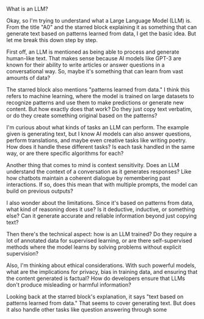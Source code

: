 What is an LLM?

<think>
Okay, so I'm trying to understand what a Large Language Model (LLM) is. From the title "A0" and the starred block explaining it as something that can generate text based on patterns learned from data, I get the basic idea. But let me break this down step by step.

First off, an LLM is mentioned as being able to process and generate human-like text. That makes sense because AI models like GPT-3 are known for their ability to write articles or answer questions in a conversational way. So, maybe it's something that can learn from vast amounts of data?

The starred block also mentions "patterns learned from data." I think this refers to machine learning, where the model is trained on large datasets to recognize patterns and use them to make predictions or generate new content. But how exactly does that work? Do they just copy text verbatim, or do they create something original based on the patterns?

I'm curious about what kinds of tasks an LLM can perform. The example given is generating text, but I know AI models can also answer questions, perform translations, and maybe even creative tasks like writing poetry. How does it handle these different tasks? Is each task handled in the same way, or are there specific algorithms for each?

Another thing that comes to mind is context sensitivity. Does an LLM understand the context of a conversation as it generates responses? Like how chatbots maintain a coherent dialogue by remembering past interactions. If so, does this mean that with multiple prompts, the model can build on previous outputs?

I also wonder about the limitations. Since it's based on patterns from data, what kind of reasoning does it use? Is it deductive, inductive, or something else? Can it generate accurate and reliable information beyond just copying text?

Then there's the technical aspect: how is an LLM trained? Do they require a lot of annotated data for supervised learning, or are there self-supervised methods where the model learns by solving problems without explicit supervision?

Also, I'm thinking about ethical considerations. With such powerful models, what are the implications for privacy, bias in training data, and ensuring that the content generated is factual? How do developers ensure that LLMs don't produce misleading or harmful information?

Looking back at the starred block's explanation, it says "text based on patterns learned from data." That seems to cover generating text. But does it also handle other tasks like question answering through some

